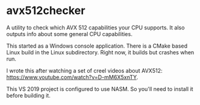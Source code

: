 # avx512checker
A utility to check which AVX 512 capabilities your CPU supports. It also outputs info about some general CPU capabilities.

This started as a Windows console application. There is a CMake based Linux build in the Linux subdirectory. Right now, it builds but crashes when run.

I wrote this after watching a set of creel videos about AVX512: https://www.youtube.com/watch?v=D-mM6X5xnTY.

This VS 2019 project is configured to use NASM. So you'll need to install it before building it.


